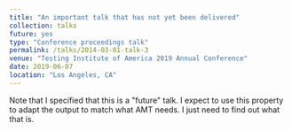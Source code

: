 ```yaml
---
title: "An important talk that has not yet been delivered"
collection: talks
future: yes
type: "Conference proceedings talk"
permalink: /talks/2014-03-01-talk-3
venue: "Testing Institute of America 2019 Annual Conference"
date: 2019-06-07
location: "Los Angeles, CA"
---
```


Note that I specified that this is a "future" talk. I expect to use this property to adapt the output to match what AMT needs. I just need to find out what that is.
